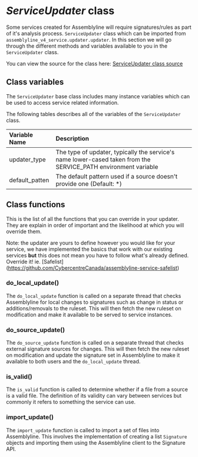 # *ServiceUpdater* class
Some services created for Assemblyline will require signatures/rules as part of it's analysis process. `ServiceUpdater` class which can be imported from `assemblyline_v4_service.updater.updater`. In this section we will go through the different methods and variables available to you in the `ServiceUpdater` class.


You can view the source for the class here: [ServiceUpdater class source](https://github.com/CybercentreCanada/assemblyline-v4-service/blob/master/assemblyline_v4_service/updater/updater.py)

## Class variables
The `ServiceUpdater` base class includes many instance variables which can be used to access service related information.

The following tables describes all of the variables of the `ServiceUpdater` class.

| Variable Name | Description |
|:---|:---|
| updater_type | The type of updater, typically the service's name lower-cased taken from the SERVICE_PATH environment variable|
| default_patten | The default pattern used if a source doesn't provide one (Default: *)|

## Class functions
This is the list of all the functions that you can override in your updater. They are explain in order of important and the likelihood at which you will override them.

Note: the updater are yours to define however you would like for your service, we have implemented the basics that work with our existing services **but** this does not mean you have to follow what's already defined. Override it!
ie. [Safelist] (https://github.com/CybercentreCanada/assemblyline-service-safelist)

### do_local_update()
The `do_local_update` function is called on a separate thread that checks Assemblyline for local changes to signatures such as change in status or additions/removals to the ruleset. This will then fetch the new ruleset on modification and make it available to be served to service instances.

### do_source_update()
The `do_source_update` function is called on a separate thread that checks external signature sources for changes. This will then fetch the new ruleset on modification and update the signature set in Assemblyline to make it available to both users and the `do_local_update` thread.

### is_valid()
The `is_valid` function is called to determine whether if a file from a source is a valid file. The definition of its validity can vary between services but commonly it refers to something the service can use.

### import_update()
The `import_update` function is called to import a set of files into Assemblyline. This involves the implementation of creating a list `Signature` objects and importing them using the Assemblyline client to the Signature API.
